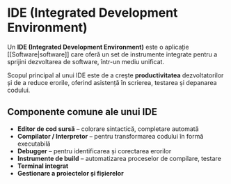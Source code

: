 # IDE (Integrated Development Environment)

Un **IDE (Integrated Development Environment)** este o aplicație [[Software|software]] care oferă un set de instrumente integrate pentru a sprijini dezvoltarea de software, într-un mediu unificat.

Scopul principal al unui IDE este de a crește **productivitatea** dezvoltatorilor și de a reduce erorile, oferind asistență în scrierea, testarea și depanarea codului.

## Componente comune ale unui IDE

- **Editor de cod sursă** – colorare sintactică, completare automată
- **Compilator / Interpretor** – pentru transformarea codului în formă executabilă
- **Debugger** – pentru identificarea și corectarea erorilor
- **Instrumente de build** – automatizarea proceselor de compilare, testare
- **Terminal integrat**
-  **Gestionare a proiectelor și fișierelor**